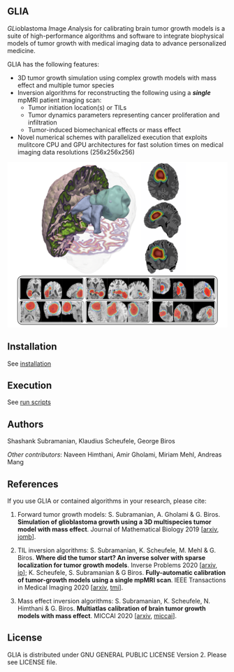 ## GLIA
*GL*ioblastoma *I*mage *A*nalysis for calibrating brain tumor growth models is a suite of high-performance algorithms and software to integrate biophysical models of tumor growth with medical imaging data to advance personalized medicine.

GLIA has the following features:

* 3D tumor growth simulation using complex growth models with mass effect and multiple tumor species
* Inversion algorithms for reconstructing the following using a ***single*** mpMRI patient imaging scan:
  * Tumor initiation location(s) or TILs 
  * Tumor dynamics parameters representing cancer proliferation and infiltration
  * Tumor-induced biomechanical effects or mass effect 
* Novel numerical schemes with parallelized execution that exploits mulitcore CPU and GPU architectures for fast solution times on medical imaging data resolutions (256x256x256)

![](doc/figs/GLIA.png)

## Installation
See [installation](doc/install.md)

## Execution
See [run scripts](scripts/README.md)

## Authors
Shashank Subramanian, Klaudius Scheufele, George Biros

*Other contributors*: Naveen Himthani, Amir Gholami, Miriam Mehl, Andreas Mang

## References
If you use GLIA or contained algorithms in your research, please cite:
1. Forward tumor growth models: S. Subramanian, A. Gholami & G. Biros. **Simulation of glioblastoma growth using a 3D multispecies tumor model with mass effect**. Journal of Mathematical Biology 2019 [[arxiv](https://arxiv.org/abs/1810.05370), [jomb](https://link.springer.com/article/10.1007/s00285-019-01383-y)].

2. TIL inversion algorithms: S. Subramanian, K. Scheufele, M. Mehl & G. Biros. **Where did the tumor start? An inverse solver with sparse localization for tumor growth models**. Inverse Problems 2020 [[arxiv](https://arxiv.org/abs/1907.06564), [ip](https://iopscience.iop.org/article/10.1088/1361-6420/ab649c/meta)]; K. Scheufele, S. Subramanian & G Biros. **Fully-automatic calibration of tumor-growth models using a single mpMRI scan**. IEEE Transactions in Medical Imaging 2020 [[arxiv](https://arxiv.org/abs/2001.09173), [tmi](https://ieeexplore.ieee.org/abstract/document/9197710)].

3. Mass effect inversion algorithms: S. Subramanian, K. Scheufele, N. Himthani & G. Biros. **Multiatlas calibration of brain tumor growth models with mass effect**. MICCAI 2020 [[arxiv](https://arxiv.org/abs/2006.09932), [miccai](https://link.springer.com/chapter/10.1007/978-3-030-59713-9_53)].

## License
GLIA is distributed under GNU GENERAL PUBLIC LICENSE Version 2.
Please see LICENSE file.
